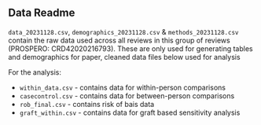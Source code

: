 ## Data Readme

```data_20231128.csv```, ```demographics_20231128.csv``` & ```methods_20231128.csv``` contain the raw data used across all reviews in this group of reviews (PROSPERO: CRD42020216793). These are only used for generating tables and demographics for paper, cleaned data files below used for analysis

For the analysis:
- ```within_data.csv``` - contains data for within-person comparisons
- ```casecontrol.csv``` - contains data for between-person comparisons
- ```rob_final.csv``` - contains risk of bais data
- ```graft_within.csv``` - contains data for graft based sensitivity analysis 

